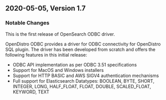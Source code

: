 ## 2020-05-05, Version 1.7

### Notable Changes

This is the first release of OpenSearch ODBC driver.

OpenDistro ODBC provides a driver for ODBC connectivity for OpenDistro SQL plugin. The driver has been developed from scratch and offers the following features in this initial release:

* ODBC API implementation as per ODBC 3.51 specifications
* Support for MacOS and Windows installers
* Support for HTTP BASIC and AWS SIGV4 authentication mechanisms
* Full support for Elasticsearch Datatypes: BOOLEAN, BYTE, SHORT, INTEGER, LONG, HALF_FLOAT, FLOAT, DOUBLE, SCALED_FLOAT, KEYWORD, TEXT

